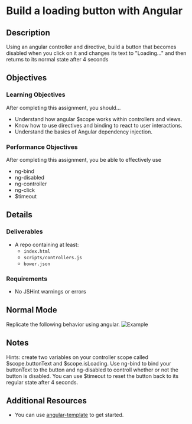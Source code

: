 # Build a loading button with Angular

## Description
Using an angular controller and directive, build a button that becomes disabled when you click on it and changes its text to &quot;Loading...&quot; and then returns to its normal state after 4 seconds


## Objectives

### Learning Objectives

After completing this assignment, you should…

* Understand how angular $scope works within controllers and views.
* Know how to use directives and binding to react to user interactions.
* Understand the basics of Angular dependency injection.


### Performance Objectives

After completing this assignment, you be able to effectively use

* ng-bind
* ng-disabled
* ng-controller
* ng-click
* $timeout

## Details

### Deliverables

* A repo containing at least:
  * `index.html`
  * `scripts/controllers.js`
  * `bower.json`

### Requirements

* No JSHint warnings or errors


## Normal Mode
Replicate the following behavior using angular.
![Example](/output.gif)
            


## Notes

Hints: create two variables on your controller scope called $scope.buttonText and $scope.isLoading. Use ng-bind to bind your buttonText to the button and ng-disabled to controll whether or not the button is disabled. You can use $timeout to reset the button back to its regular state after 4 seconds.

## Additional Resources

* You can use [angular-template](https://github.com/TIY-Austin-Front-End-Engineering/angular-template) to get started.
